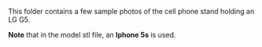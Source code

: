 This folder contains a few sample photos of the cell phone stand holding an LG G5.

**Note** that in the model stl file, an **Iphone 5s** is used.
